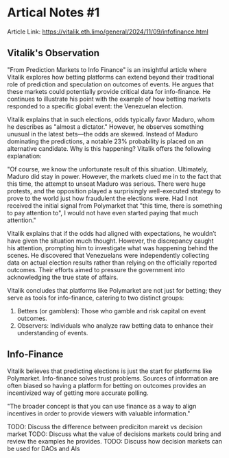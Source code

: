 # Artical Notes #1

Article Link: https://vitalik.eth.limo/general/2024/11/09/infofinance.html

## Vitalik's Observation

"From Prediction Markets to Info Finance" is an insightful article where Vitalik explores how betting platforms can extend beyond their traditional role of prediction and speculation on outcomes of events. He argues that these markets could potentially provide critical data for info-finance. He continues to illustrate his point with the example of how betting markets responded to a specific global event: the Venezuelan election.

Vitalik explains that in such elections, odds typically favor Maduro, whom he describes as "almost a dictator." However, he observes something unusual in the latest bets—the odds are skewed. Instead of Maduro dominating the predictions, a notable 23% probability is placed on an alternative candidate. Why is this happening? Vitalik offers the following explanation:

"Of course, we know the unfortunate result of this situation. Ultimately, Maduro did stay in power. However, the markets clued me in to the fact that this time, the attempt to unseat Maduro was serious. There were huge protests, and the opposition played a surprisingly well-executed strategy to prove to the world just how fraudulent the elections were. Had I not received the initial signal from Polymarket that "this time, there is something to pay attention to", I would not have even started paying that much attention."

Vitalik explains that if the odds had aligned with expectations, he wouldn’t have given the situation much thought. However, the discrepancy caught his attention, prompting him to investigate what was happening behind the scenes. He discovered that Venezuelans were independently collecting data on actual election results rather than relying on the officially reported outcomes. Their efforts aimed to pressure the government into acknowledging the true state of affairs.

Vitalik concludes that platforms like Polymarket are not just for betting; they serve as tools for info-finance, catering to two distinct groups:

1. Betters (or gamblers): Those who gamble and risk capital on event outcomes.
2. Observers: Individuals who analyze raw betting data to enhance their understanding of events.

## Info-Finance

Vitalik believes that predicting elections is just the start for platforms like Polymarket. Info-finance solves trust problems. Sources of information are often biased so having a platform for betting on outcomes provides an incentivized way of getting more accurate polling.

"The broader concept is that you can use finance as a way to align incentives in order to provide viewers with valuable information."

TODO: Discuss the difference between prediciton marekt vs decision market
TODO: Discuss what the value of decisions markets could bring and review the examples he provides.
TODO: Discuss how decision markets can be used for DAOs and AIs

